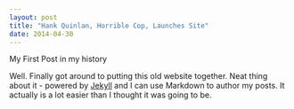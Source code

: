```yaml
---
layout: post
title: "Hank Quinlan, Horrible Cop, Launches Site"
date: 2014-04-30
---
```


My First Post in my history

Well. Finally got around to putting this old website together. Neat thing about it - powered by [Jekyll](http://jekyllrb.com) and I can use Markdown to author my posts. It actually is a lot easier than I thought it was going to be.
